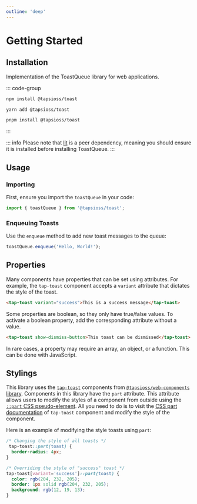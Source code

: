 ```yaml
---
outline: 'deep'
---
```


# Getting Started

## Installation

[//]: # (### Web)

Implementation of the ToastQueue library for web applications.

::: code-group
```bash [npm]
npm install @tapsioss/toast
```

```bash [yarn]
yarn add @tapsioss/toast
```

```bash [pnpm]
pnpm install @tapsioss/toast
```
:::

::: info
Please note that [lit](https://www.npmjs.com/package/lit) is a peer dependency, meaning you should ensure it is installed before installing ToastQueue.
:::

## Usage

### Importing

First, ensure you import the `toastQueue` in your code:

```typescript
import { toastQueue } from '@tapsioss/toast';
```

### Enqueuing Toasts

Use the `enqueue` method to add new toast messages to the queue:

```typescript
toastQueue.enqueue('Hello, World!');
```

## Properties

Many components have properties that can be set using attributes. For example, the `tap-toast` component accepts a `variant` attribute that dictates the style of the toast.

```html
<tap-toast variant="success">This is a success message</tap-toast>
```

Some properties are boolean, so they only have true/false values. To activate a boolean property, add the corresponding attribute without a value.

```html
<tap-toast show-dismiss-button>This toast can be dismissed</tap-toast>
```

In rare cases, a property may require an array, an object, or a function. This can be done with JavaScript.

## Stylings

This library uses the [`tap-toast`](https://tap30.github.io/web-components/components/tap-toast.html) components from 
[`@tapsioss/web-components` library](https://tap30.github.io/web-components). Components in this library have the `part` 
attribute. This attribute allows users to modify the styles of a component from outside using the 
[`::part` CSS pseudo-element](https://developer.mozilla.org/en-US/docs/Web/CSS/::part). All you need to do is to visit 
the [CSS part documentation](https://tap30.github.io/web-components/references/css-parts.html#tap-toast) of `tap-toast` 
component and modify the style of the component.

Here is an example of modifying the style toasts using `part`:

```css
/* Changing the style of all toasts */
 tap-toast::part(toast) {
  border-radius: 4px;
}

/* Overriding the style of "success" toast */
tap-toast[variant='success']::part(toast) {
  color: rgb(204, 232, 205);
  border: 1px solid rgb(204, 232, 205);
  background: rgb(12, 19, 13);
}
```
